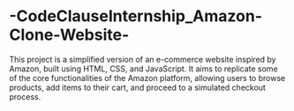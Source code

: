 # -CodeClauseInternship_Amazon-Clone-Website-
This project is a simplified version of an e-commerce website inspired by Amazon, built using HTML, CSS, and JavaScript. It aims to replicate some of the core functionalities of the Amazon platform, allowing users to browse products, add items to their cart, and proceed to a simulated checkout process.
